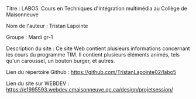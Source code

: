Titre : LABO5. Cours en Techniques d'Intégration multimédia au Collège de Maisonneuve

Nom de l'auteur : Tristan Lapointe

Groupe : Mardi gr-1

Description du site : Ce site Web contient plusieurs informations concernant les cours du programme TIM. Il contient plusieurs éléments animés, tels qu'un caroussel, un bouton burger, et autres.

Lien du répertoire Github : https://github.com/TristanLapointe02/labo5

Lien du site sur WEBDEV : https://e1995593.webdev.cmaisonneuve.qc.ca/design/projetsession/
